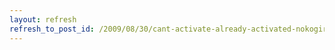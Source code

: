 ```yaml
---
layout: refresh
refresh_to_post_id: /2009/08/30/cant-activate-already-activated-nokogiri-1-3-3
---
```

